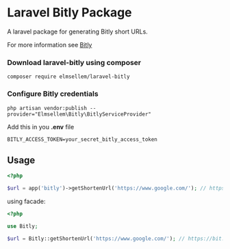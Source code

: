 Laravel Bitly Package
=====================

A laravel package for generating Bitly short URLs.

For more information see [Bitly](https://bitly.com/)

### Download laravel-bitly using composer

```
composer require elmsellem/laravel-bitly
```

### Configure Bitly credentials

```
php artisan vendor:publish --provider="Elmsellem\Bitly\BitlyServiceProvider"
```

Add this in you **.env** file

```
BITLY_ACCESS_TOKEN=your_secret_bitly_access_token
```


Usage
-----

```php
<?php

$url = app('bitly')->getShortenUrl('https://www.google.com/'); // https://bit.ly/3uOZj27
````

using facade:

```php
<?php

use Bitly;

$url = Bitly::getShortenUrl('https://www.google.com/'); // https://bit.ly/3uOZj27
```
